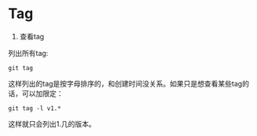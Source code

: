 # Tag

1. 查看tag

  列出所有tag:

  `git tag`
  
  这样列出的tag是按字母排序的，和创建时间没关系。如果只是想查看某些tag的话，可以加限定：

  `git tag -l v1.*`

  这样就只会列出1.几的版本。
